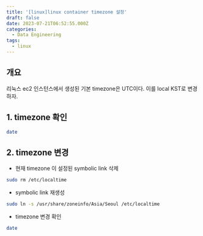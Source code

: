 ```yaml
---
title: '[linux]linux container timezone 설정'
draft: false
date: 2023-07-21T06:52:55.000Z
categories:
  - Data Engineering
tags:
  - linux
---
```

## 개요

리눅스 ec2 인스턴스에서 생성된 기본 timezone은 UTC이다. 이를 local KST로 변경하자.

## **1. timezone 확인**

```bash
date
```

## **2. timezone 변경**

- 현재 timezone 이 설정된 symbolic link 삭제

```bash
sudo rm /etc/localtime
```

- symbolic link 재생성

```bash
sudo ln -s /usr/share/zoneinfo/Asia/Seoul /etc/localtime
```

- timezone 변경 확인

```bash
date
```

